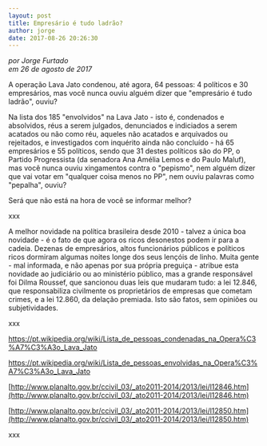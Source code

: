 ```yaml
---
layout: post
title: Empresário é tudo ladrão?
author: jorge
date: 2017-08-26 20:26:30
---
```

*por Jorge Furtado*\
*em 26 de agosto de 2017*

A operação Lava Jato condenou, até agora, 64 pessoas: 4 políticos e 30 empresários, mas você nunca ouviu alguém dizer que "empresário é tudo ladrão", ouviu?

Na lista dos 185 "envolvidos" na Lava Jato - isto é, condenados e absolvidos, réus a serem julgados, denunciados e indiciados a serem acatados ou não como réu, aqueles não acatados e arquivados ou rejeitados, e investigados com inquérito ainda não concluído - há 65 empresários e 55 políticos, sendo que 31 destes políticos são do PP, o Partido Progressista (da senadora Ana Amélia Lemos e do Paulo Maluf), mas você nunca ouviu xingamentos contra o "pepismo", nem alguém dizer que vai votar em "qualquer coisa menos no PP", nem ouviu palavras como "pepalha", ouviu?

Será que não está na hora de você se informar melhor?

xxx

A melhor novidade na política brasileira desde 2010 - talvez a única boa novidade - é o fato de que agora os ricos desonestos podem ir para a cadeia. Dezenas de empresários, altos funcionários públicos e políticos ricos dormiram algumas noites longe dos seus lençóis de linho. Muita gente - mal informada, e não apenas por sua própria preguiça - atribue esta novidade ao judiciário ou ao ministério público, mas a grande responsável foi Dilma Roussef, que sancionou duas leis que mudaram tudo: a lei 12.846, que responsabiliza civilmente os proprietários de empresas que cometam crimes, e a lei 12.860, da delação premiada. Isto são fatos, sem opiniões ou subjetividades.

xxx

<https://pt.wikipedia.org/wiki/Lista_de_pessoas_condenadas_na_Opera%C3%A7%C3%A3o_Lava_Jato>

[](https://pt.wikipedia.org/wiki/Lista_de_pessoas_condenadas_na_Opera%C3%A7%C3%A3o_Lava_Jato)<https://pt.wikipedia.org/wiki/Lista_de_pessoas_envolvidas_na_Opera%C3%A7%C3%A3o_Lava_Jato>

[](https://pt.wikipedia.org/wiki/Lista_de_pessoas_envolvidas_na_Opera%C3%A7%C3%A3o_Lava_Jato)[http://www.planalto.gov.br/ccivil_03/_ato2011-2014/2013/lei/l12846.htm](http://www.planalto.gov.br/ccivil_03/_ato2011-2014/2013/lei/l12846.htm)

[](http://www.planalto.gov.br/ccivil_03/_ato2011-2014/2013/lei/l12846.htm)[http://www.planalto.gov.br/ccivil_03/_ato2011-2014/2013/lei/l12850.htm](http://www.planalto.gov.br/ccivil_03/_ato2011-2014/2013/lei/l12850.htm)

[](http://www.planalto.gov.br/ccivil_03/_ato2011-2014/2013/lei/l12850.htm)xxx